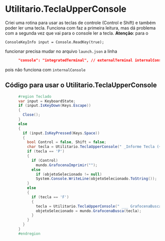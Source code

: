 # Utilitario.TeclaUpperConsole

Criei uma rotina para usar as teclas de controle (Control e Shift) e também poder ler uma tecla.
Funciona com faz a primeira leitura, mas dá problema com a segunda vez que vai para o console ler a tecla.
**Atenção**: para o

```Csharp
ConsoleKeyInfo input = Console.ReadKey(true);
```

funcionar precisa mudar no arquivo ```launch.json``` a linha

```json
      "console": "integratedTerminal", // externalTerminal internalConsole
```

pois não funciona com ```internalConsole```

## Código para usar o Utilitario.TeclaUpperConsole

```csharp
      #region Teclado
      var input = KeyboardState;
      if (input.IsKeyDown(Keys.Escape))
      {
        Close();
      }
      else
      {
        if (input.IsKeyPressed(Keys.Space))
        {
          bool Control = false, Shift = false;
          char tecla = Utilitario.TeclaUpperConsole(" _Informe Tecla (+Control +Shift): ", ref Control, ref Shift);
          if (tecla == 'P')
          {
            if (Control)
              mundo.GrafocenaImprimir("");
            else
              if (objetoSelecionado != null)
              System.Console.WriteLine(objetoSelecionado.ToString());
          }
          else
          {
            if (tecla == 'F')
            {
              tecla = Utilitario.TeclaUpperConsole(" ___ GrafocenaBusca (Id): ", ref Control, ref Shift);
              objetoSelecionado = mundo.GrafocenaBusca(tecla);
            }
          }
        }
      }
      #endregion
```